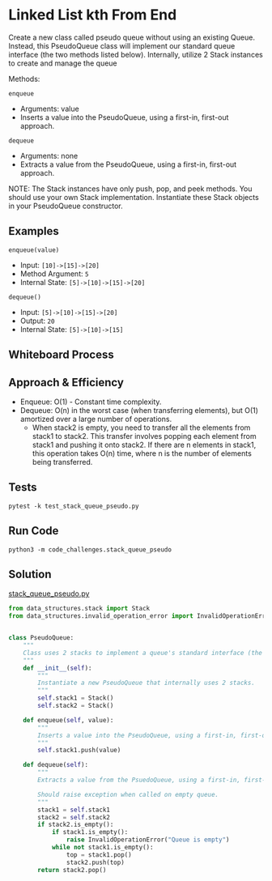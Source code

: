 # Linked List kth From End
<!-- Description of the challenge -->
Create a new class called pseudo queue without using an existing Queue. Instead, this PseudoQueue class will implement our standard queue interface (the two methods listed below). Internally, utilize 2 Stack instances to create and manage the queue

Methods:

`enqueue`

- Arguments: value
- Inserts a value into the PseudoQueue, using a first-in, first-out approach.

`dequeue`

- Arguments: none
- Extracts a value from the PseudoQueue, using a first-in, first-out approach.

NOTE: The Stack instances have only push, pop, and peek methods. You should use your own Stack implementation. Instantiate these Stack objects in your PseudoQueue constructor.

## Examples

`enqueue(value)`

- Input: `[10]->[15]->[20]`
- Method Argument: `5`
- Internal State: `[5]->[10]->[15]->[20]`

`dequeue()`

- Input: `[5]->[10]->[15]->[20]`
- Output: `20`
- Internal State: `[5]->[10]->[15]`

## Whiteboard Process
<!-- Embedded whiteboard image -->


## Approach & Efficiency

- Enqueue: O(1) - Constant time complexity.
- Dequeue: O(n) in the worst case (when transferring elements), but O(1) amortized over a large number of operations.
  - When stack2 is empty, you need to transfer all the elements from stack1 to stack2. This transfer involves popping each element from stack1 and pushing it onto stack2. If there are n elements in stack1, this operation takes O(n) time, where n is the number of elements being transferred.

## Tests

`pytest -k test_stack_queue_pseudo.py`

## Run Code

`python3 -m code_challenges.stack_queue_pseudo`

## Solution

[stack_queue_pseudo.py](../../code_challenges/stack_queue_pseudo.py)

```python
from data_structures.stack import Stack
from data_structures.invalid_operation_error import InvalidOperationError


class PseudoQueue:
    """
    Class uses 2 stacks to implement a queue's standard interface (the methods enqueue and dequeue).
    """
    def __init__(self):
        """
        Instantiate a new PseudoQueue that internally uses 2 stacks.
        """
        self.stack1 = Stack()
        self.stack2 = Stack()

    def enqueue(self, value):
        """
        Inserts a value into the PseudoQueue, using a first-in, first-out approach.
        """
        self.stack1.push(value)

    def dequeue(self):
        """
        Extracts a value from the PsuedoQueue, using a first-in, first-out approach.

        Should raise exception when called on empty queue.
        """
        stack1 = self.stack1
        stack2 = self.stack2
        if stack2.is_empty():
            if stack1.is_empty():
                raise InvalidOperationError("Queue is empty")
            while not stack1.is_empty():
                top = stack1.pop()
                stack2.push(top)
        return stack2.pop()
```
